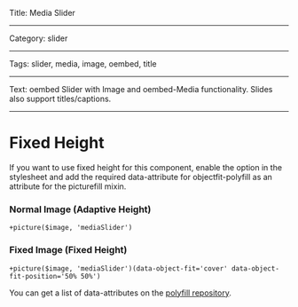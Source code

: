 Title: Media Slider

----

Category: slider

----

Tags: slider, media, image, oembed, title

----

Text: oembed Slider with Image and oembed-Media functionality. Slides also support titles/captions.

----

# Fixed Height

If you want to use fixed height for this component, enable the option in the stylesheet and add the required data-attribute for objectfit-polyfill as an attribute for the picturefill mixin.


### Normal Image (Adaptive Height)
```jade
+picture($image, 'mediaSlider')
```

### Fixed Image (Fixed Height)
```jade
+picture($image, 'mediaSlider')(data-object-fit='cover' data-object-fit-position='50% 50%')
```

You can get a list of data-attributes on the [polyfill repository](https://github.com/constancecchen/object-fit-polyfill#usage).
